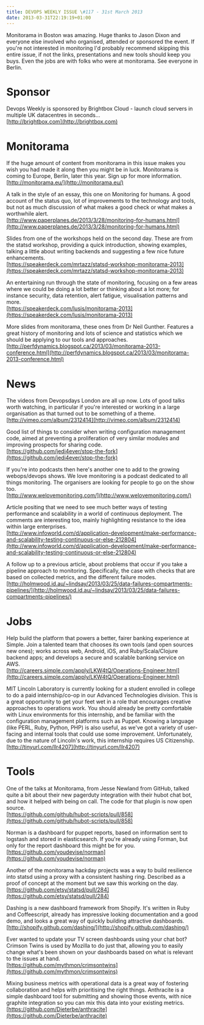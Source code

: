 ```yaml
---
title: DEVOPS WEEKLY ISSUE \#117 - 31st March 2013 
date: 2013-03-31T22:19:19+01:00
---
```


Monitorama in Boston was amazing. Huge thanks to Jason Dixon and everyone else involved who organised, attended or sponsored the event. If you're not interested in monitoring I'd probably recommend skipping this entire issue, if not the links, presentations and new tools should keep you buys. Even the jobs are with folks who were at monitorama. See everyone in Berlin.


Sponsor
======

Devops Weekly is sponsored by Brightbox Cloud - launch cloud servers in multiple UK datacentres in seconds...
<br>[http://brightbox.com](http://brightbox.com)


Monitorama
=========

If the huge amount of content from monitorama in this issue makes you wish you had made it along then you might be in luck. Monitorama is coming to Europe, Berlin, later this year. Sign up for more information.
<br>[http://monitorama.eu/](http://monitorama.eu/)


A talk in the style of an essay, this one on Monitoring for humans. A good account of the status quo, lot of improvements to the technology and tools, but not as much discussion of what makes a good check or what makes a worthwhile alert.
<br>[http://www.paperplanes.de/2013/3/28/monitoring-for-humans.html](http://www.paperplanes.de/2013/3/28/monitoring-for-humans.html)


Slides from one of the workshops held on the second day. These are from the statsd workshop, providing a quick introduction, showing examples, talking a little about writing backends and suggesting a few nice future enhancements.
<br>[https://speakerdeck.com/mrtazz/statsd-workshop-monitorama-2013](https://speakerdeck.com/mrtazz/statsd-workshop-monitorama-2013)


An entertaining run through the state of monitoring, focusing on a few areas where we could be doing a lot better or thinking about a lot more; for instance security, data retention, alert fatigue, visualisation patterns and more.
<br>[https://speakerdeck.com/lusis/monitorama-2013](https://speakerdeck.com/lusis/monitorama-2013)


More slides from monitorama, these ones from Dr Neil Gunther. Features a great history of monitoring and lots of science and statistics which we should be applying to our tools and approaches.
<br>[http://perfdynamics.blogspot.ca/2013/03/monitorama-2013-conference.html](http://perfdynamics.blogspot.ca/2013/03/monitorama-2013-conference.html)


News
====

The videos from Devopsdays London are all up now. Lots of good talks worth watching, in particular if you're interested or working in a large organisation as that turned out to be something of a theme.
<br>[http://vimeo.com/album/2312414](http://vimeo.com/album/2312414)


Good list of things to consider when writing configuration management code, aimed at preventing a proliferation of very similar modules and improving prospects for sharing code.
<br>[https://github.com/jedi4ever/stop-the-fork](https://github.com/jedi4ever/stop-the-fork)


If you're into podcasts then here's another one to add to the growing webops/devops shows. We love monitoring is a podcast dedicated to all things monitoring. The organisers are looking for people to go on the show too.
<br>[http://www.welovemonitoring.com/](http://www.welovemonitoring.com/)


Article positing that we need to see much better ways of testing performance and scalability in a world of continuous deployment. The comments are interesting too, mainly highlighting resistance to the idea within large enterprises.
<br>[http://www.infoworld.com/d/application-development/make-performance-and-scalability-testing-continuous-or-else-212804](http://www.infoworld.com/d/application-development/make-performance-and-scalability-testing-continuous-or-else-212804)


A follow up to a previous article, about problems that occur if you take a pipeline approach to monitoring. Specifically, the case with checks that are based on collected metrics, and the different failure modes.
<br>[http://holmwood.id.au/~lindsay/2013/03/25/data-failures-compartments-pipelines/](http://holmwood.id.au/~lindsay/2013/03/25/data-failures-compartments-pipelines/)


Jobs
====

Help build the platform that powers a better, fairer banking experience at Simple. Join a talented team that chooses its own tools (and open sources new ones); works across web, Android, iOS, and Ruby/Scala/Clojure backend apps; and develops a secure and scalable banking service on AWS.
<br>[http://careers.simple.com/apply/LKW4tQ/Operations-Engineer.html](http://careers.simple.com/apply/LKW4tQ/Operations-Engineer.html)


MIT Lincoln Laboratory is currently looking for a student enrolled in college to do a paid internship/co-op in our Advanced Technologies division. This is a great opportunity to get your feet wet in a role that encourages creative approaches to operations work. You should already be pretty comfortable with Linux environments for this internship, and be familiar with the configuration management platforms such as Puppet. Knowing a language (like PERL, Ruby, Python, PHP) is also useful, as we've got a variety of user-facing and internal tools that could use some improvement. Unfortunately, due to the nature of Lincoln's work, this internship requires US Citizenship.
<br>[http://tinyurl.com/llr4207](http://tinyurl.com/llr4207)


Tools
====

One of the talks at Monitorama, from Jesse Newland from GitHub, talked quite a bit about their new pagerduty integration with their hubot chat bot, and how it helped with being on call. The code for that plugin is now open source.
<br>[https://github.com/github/hubot-scripts/pull/858](https://github.com/github/hubot-scripts/pull/858)


Norman is a dashboard for puppet reports, based on information sent to logstash and stored in elasticsearch. If you're already using Forman, but only for the report dashboard this might be for you.
<br>[https://github.com/youdevise/norman](https://github.com/youdevise/norman)


Another of the monitorama hackday projects was a way to build resilience into statsd using a proxy with a consistent hashing ring. Described as a proof of concept at the moment but we saw this working on the day.
<br>[https://github.com/etsy/statsd/pull/284](https://github.com/etsy/statsd/pull/284)


Dashing is a new dashboard framework from Shopify. It's written in Ruby and Coffeescript, already has impressive looking documentation and a good demo, and looks a great way of quickly building attractive dashboards.
<br>[http://shopify.github.com/dashing/](http://shopify.github.com/dashing/)


Ever wanted to update your TV screen dashboards using your chat bot? Crimson Twins is used by Mozilla to do just that, allowing you to easily change what's been shown on your dashboards based on what is relevant to the issues at hand.
<br>[https://github.com/mythmon/crimsontwins](https://github.com/mythmon/crimsontwins)


Mixing business metrics with operational data is a great way of fostering collaboration and helps with prioritising the right things. Anthracite is a simple dashboard tool for submitting and showing those events, with nice graphite integration so you can mix this data into your existing metrics.
<br>[https://github.com/Dieterbe/anthracite](https://github.com/Dieterbe/anthracite)




